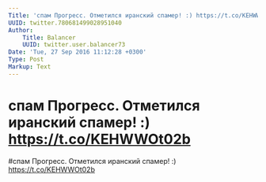 ```yaml
---
Title: 'спам Прогресс. Отметился иранский спамер! :) https://t.co/KEHWWOt02b'
UUID: twitter.780681499028951040
Author:
    Title: Balancer
    UUID: twitter.user.balancer73
Date: 'Tue, 27 Sep 2016 11:12:28 +0300'
Type: Post
Markup: Text
---
```


# спам Прогресс. Отметился иранский спамер! :) https://t.co/KEHWWOt02b

#спам Прогресс. Отметился иранский спамер! :)
https://t.co/KEHWWOt02b